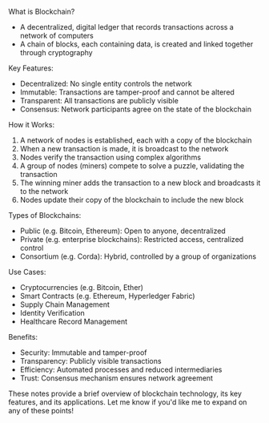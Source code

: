 What is Blockchain?

- A decentralized, digital ledger that records transactions across a network of computers
- A chain of blocks, each containing data, is created and linked together through cryptography

Key Features:

- Decentralized: No single entity controls the network
- Immutable: Transactions are tamper-proof and cannot be altered
- Transparent: All transactions are publicly visible
- Consensus: Network participants agree on the state of the blockchain

How it Works:

1. A network of nodes is established, each with a copy of the blockchain
2. When a new transaction is made, it is broadcast to the network
3. Nodes verify the transaction using complex algorithms
4. A group of nodes (miners) compete to solve a puzzle, validating the transaction
5. The winning miner adds the transaction to a new block and broadcasts it to the network
6. Nodes update their copy of the blockchain to include the new block

Types of Blockchains:

- Public (e.g. Bitcoin, Ethereum): Open to anyone, decentralized
- Private (e.g. enterprise blockchains): Restricted access, centralized control
- Consortium (e.g. Corda): Hybrid, controlled by a group of organizations

Use Cases:

- Cryptocurrencies (e.g. Bitcoin, Ether)
- Smart Contracts (e.g. Ethereum, Hyperledger Fabric)
- Supply Chain Management
- Identity Verification
- Healthcare Record Management

Benefits:

- Security: Immutable and tamper-proof
- Transparency: Publicly visible transactions
- Efficiency: Automated processes and reduced intermediaries
- Trust: Consensus mechanism ensures network agreement

These notes provide a brief overview of blockchain technology, its key features, and its applications. Let me know if you'd like me to expand on any of these points!
